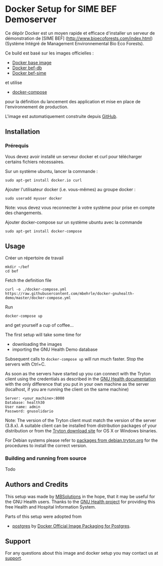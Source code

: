 # Docker Setup for SIME BEF Demoserver

Ce dépôr Docker est un moyen rapide et efficace d'installer
un serveur de démonstration de [SIME BEF] (http://www.bioecoforests.com/index.html)
(Système Intégré de Management Environnemental Bio Eco Forests).

Ce build est basé sur les images officielles :

* [Docker base image](https://hub.docker.com/r/pobsteta/docker-base/)
* [Docker bef-db](https://hub.docker.com/r/pobsteta/bef-db/)
* [Docker bef-sime](https://hub.docker.com/r/pobsteta/bef-sime/)

et utilise

* [docker-compose](https://docs.docker.com/compose/)

pour la définition du lancement des application et mise en place de
l'environnement de production.

L'image est automatiquement construite depuis [GitHub](https://github.com/pobsteta/bef.git).

## Installation

### Prérequis

Vous devez avoir installé un serveur docker et curl pour télécharger
certains fichiers nécessaires.

Sur un système ubuntu, lancer la commande :

    sudo apt-get install docker.io curl

Ajouter l'utilisateur docker (i.e. vous-mêmes) au groupe docker :

    sudo useradd myuser docker

Note: vous devez vous reconnecter à votre système pour prise en compte des changements.

Ajouter docker-compose sur un système ubuntu avec la commande

    sudo apt-get install docker-compose

## Usage

Créer un répertoire de travail

    mkdir ~/bef
    cd bef

Fetch the definition file

    curl -o ./docker-compose.yml https://raw.githubusercontent.com/mbehrle/docker-gnuhealth-demo/master/docker-compose.yml

Run

    docker-compose up

and get yourself a cup of coffee...

The first setup will take some time for

* downloading the images
* importing the GNU Health Demo database

Subsequent calls to `docker-compose up` will run much faster.
Stop the servers with Ctrl+C.

As soon as the servers have started up you can connect with the Tryton client using the credentials
as described in the [GNU Health documentation](http://en.wikibooks.org/wiki/GNU_Health/The_Demo_database#Online_Demo_Database)
with the only difference that you put in your own machine as the server (localhost, if you are
running the client on the same machine)

    Server: <your_machine>:8000
    Database: health30
    User name: admin
    Password: gnusolidario

Note: The version of the Tryton client must match the version of the server (3.8.x).
A suitable client can be installed from distribution packages of your distribution or from the
[Tryton download site](http://www.tryton.org/download.html) for OS X or Windows binaries.

For Debian systems please refer to [packages from debian.tryton.org](http://tryton.alioth.debian.org/mirror.html#distributions)
for the procedures to install the correct version.

### Building and running from source

Todo

## Authors and Credits

This setup was made by [MBSolutions](http://www.m9s.biz) in the hope, that it may be useful
for the GNU Health users. Thanks to the [GNU Health project](http://health.gnu.org/)
for providing this free Health and Hospital Information System.

Parts of this setup were adopted from

* [postgres](https://github.com/docker-library/postgres/) by [Docker Official Image Packaging for Postgres](https://github.com/docker-library/postgres/).


## Support

For any questions about this image and docker setup you may contact us at [support](mailto:info@m9s.biz).
